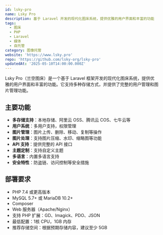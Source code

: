 ```yaml
---
id: lsky-pro
name: Lsky Pro
description: 基于 Laravel 开发的现代化图床系统，提供优雅的用户界面和丰富的功能
tags:
  - 图床
  - PHP
  - Laravel
  - 媒体
  - 自托管
category: 图像托管
website: 'https://www.lsky.pro'
repo: 'https://github.com/lsky-org/lsky-pro'
updatedAt: '2025-05-10T14:00:00.000Z'
---
```


Lsky Pro（兰空图床）是一个基于 Laravel 框架开发的现代化图床系统，提供优雅的用户界面和丰富的功能。它支持多种存储方式，并提供了完整的用户管理和图片管理功能。

## 主要功能

- **多存储支持**：本地存储、阿里云 OSS、腾讯云 COS、七牛云等
- **用户系统**：多用户支持，权限管理
- **图片管理**：图片上传、删除、移动、复制等操作
- **图片处理**：支持图片压缩、水印、缩略图等功能
- **API 支持**：提供完整的 API 接口
- **主题定制**：支持自定义主题
- **多语言**：内置多语言支持
- **安全特性**：防盗链、访问控制等安全措施

## 部署要求

- PHP 7.4 或更高版本
- MySQL 5.7+ 或 MariaDB 10.2+
- Composer
- Web 服务器（Apache/Nginx）
- 支持 PHP 扩展：GD、Imagick、PDO、JSON
- 最低配置：1核 CPU，1GB 内存
- 推荐存储空间：根据预期存储内容，建议至少 5GB 